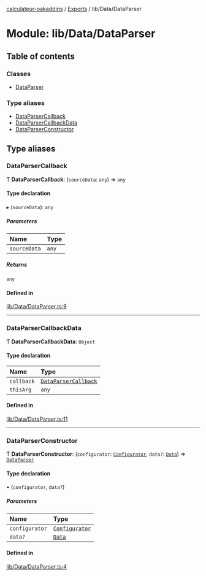 [calculateur-oakaddins](../README.md) / [Exports](../modules.md) / lib/Data/DataParser

# Module: lib/Data/DataParser

## Table of contents

### Classes

- [DataParser](../classes/lib_data_dataparser.dataparser.md)

### Type aliases

- [DataParserCallback](lib_data_dataparser.md#dataparsercallback)
- [DataParserCallbackData](lib_data_dataparser.md#dataparsercallbackdata)
- [DataParserConstructor](lib_data_dataparser.md#dataparserconstructor)

## Type aliases

### DataParserCallback

Ƭ **DataParserCallback**: (`sourceData`: `any`) => `any`

#### Type declaration

▸ (`sourceData`): `any`

##### Parameters

| Name | Type |
| :------ | :------ |
| `sourceData` | `any` |

##### Returns

`any`

#### Defined in

[lib/Data/DataParser.ts:9](https://github.com/P0ulpy/Configurateur-OakAddins/blob/cf4ecab/src/lib/Data/DataParser.ts#L9)

___

### DataParserCallbackData

Ƭ **DataParserCallbackData**: `Object`

#### Type declaration

| Name | Type |
| :------ | :------ |
| `callback` | [`DataParserCallback`](lib_data_dataparser.md#dataparsercallback) |
| `thisArg` | `any` |

#### Defined in

[lib/Data/DataParser.ts:11](https://github.com/P0ulpy/Configurateur-OakAddins/blob/cf4ecab/src/lib/Data/DataParser.ts#L11)

___

### DataParserConstructor

Ƭ **DataParserConstructor**: (`configurator`: [`Configurator`](../classes/lib_configurator.configurator.md), `data?`: [`Data`](lib_configurator.md#data)) => [`DataParser`](../classes/lib_data_dataparser.dataparser.md)

#### Type declaration

• (`configurator`, `data?`)

##### Parameters

| Name | Type |
| :------ | :------ |
| `configurator` | [`Configurator`](../classes/lib_configurator.configurator.md) |
| `data?` | [`Data`](lib_configurator.md#data) |

#### Defined in

[lib/Data/DataParser.ts:4](https://github.com/P0ulpy/Configurateur-OakAddins/blob/cf4ecab/src/lib/Data/DataParser.ts#L4)
